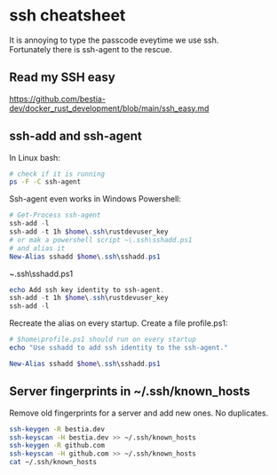 # ssh cheatsheet

It is annoying to type the passcode eveytime we use ssh.  
Fortunately there is ssh-agent to the rescue. 

## Read my SSH easy

<https://github.com/bestia-dev/docker_rust_development/blob/main/ssh_easy.md>

## ssh-add and ssh-agent

In Linux bash:

```bash
# check if it is running
ps -F -C ssh-agent
```

Ssh-agent even works in Windows Powershell:

```powershell
# Get-Process ssh-agent
ssh-add -l
ssh-add -t 1h $home\.ssh\rustdevuser_key
# or mak a powershell script ~\.ssh\sshadd.ps1
# and alias it
New-Alias sshadd $home\.ssh\sshadd.ps1
```

 ~\.ssh\sshadd.ps1
 
```ps1
echo Add ssh key identity to ssh-agent.
ssh-add -t 1h $home\.ssh\rustdevuser_key
ssh-add -l
```

Recreate the alias on every startup.
Create a file profile.ps1:

```ps1
# $home\profile.ps1 should run on every startup
echo "Use sshadd to add ssh identity to the ssh-agent."

New-Alias sshadd $home\.ssh\sshadd.ps1
```

## Server fingerprints in ~/.ssh/known_hosts

Remove old fingerprints for a server and add new ones. No duplicates.

```bash
ssh-keygen -R bestia.dev
ssh-keyscan -H bestia.dev >> ~/.ssh/known_hosts
ssh-keygen -R github.com
ssh-keyscan -H github.com >> ~/.ssh/known_hosts
cat ~/.ssh/known_hosts
```

